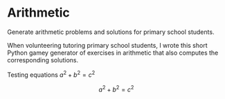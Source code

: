# Arithmetic
Generate arithmetic problems and solutions for primary school students.

When volunteering tutoring primary school students, I wrote this short Python gamey generator of exercises in arithmetic that also computes the corresponding solutions.



Testing equations $a^2+b^2=c^2$

$$a^2+b^2=c^2$$
